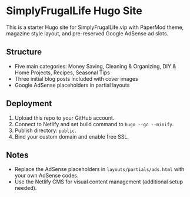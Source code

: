 # SimplyFrugalLife Hugo Site

This is a starter Hugo site for SimplyFrugalLife.vip with PaperMod theme, magazine style layout, and pre-reserved Google AdSense ad slots.

## Structure

- Five main categories: Money Saving, Cleaning & Organizing, DIY & Home Projects, Recipes, Seasonal Tips
- Three initial blog posts included with cover images
- Google AdSense placeholders in partial layouts

## Deployment

1. Upload this repo to your GitHub account.
2. Connect to Netlify and set build command to `hugo --gc --minify`.
3. Publish directory: `public`.
4. Bind your custom domain and enable free SSL.

## Notes

- Replace the AdSense placeholders in `layouts/partials/ads.html` with your own AdSense codes.
- Use the Netlify CMS for visual content management (additional setup needed).
